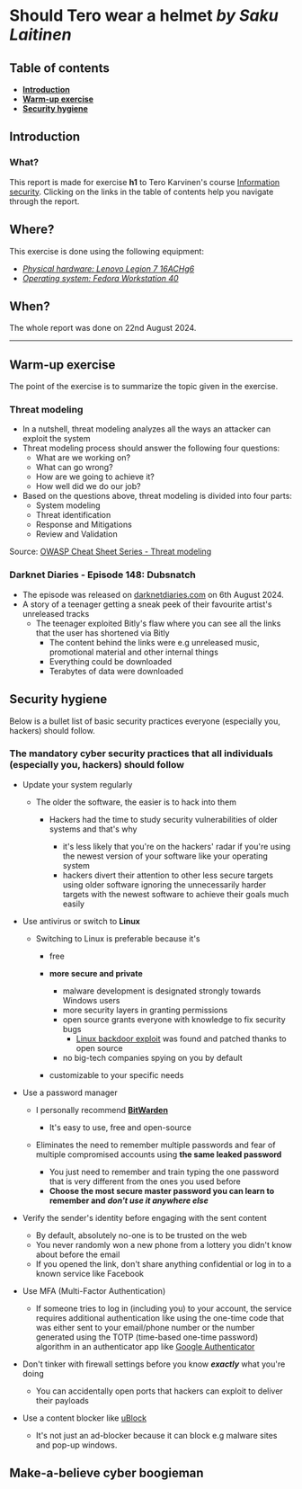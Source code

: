 # Should Tero wear a helmet _by Saku Laitinen_

## Table of contents

- **[Introduction](https://github.com/KebabGarva/basic-network-security/blob/main/h1.md#introduction)**
- **[Warm-up exercise](https://github.com/KebabGarva/basic-network-security/blob/main/h1.md#warm-up-exercise)**
- **[Security hygiene](https://github.com/KebabGarva/basic-network-security/blob/main/h1.md#security-hygiene)**

## Introduction

### What?

This report is made for exercise **h1** to Tero Karvinen's course [Information security](https://terokarvinen.com/information-security/). Clicking on the links in the table of contents help you navigate through the report.

## Where?

This exercise is done using the following equipment:

- [*Physical hardware: Lenovo Legion 7 16ACHg6*](https://nanoreview.net/en/laptop/lenovo-legion-7-2021-amd?m=c.1_g.3_r.3_s.3)
- [*Operating system: Fedora Workstation 40*](https://fedoraproject.org/workstation/download)

## When?

The whole report was done on 22nd August 2024.

--------------------------------------------------------------------------------------------------------------------------------------------------

## Warm-up exercise

The point of the exercise is to summarize the topic given in the exercise.

### Threat modeling

- In a nutshell, threat modeling analyzes all the ways an attacker can exploit the system
- Threat modeling process should answer the following four questions:
  - What are we working on?
  - What can go wrong?
  - How are we going to achieve it?
  - How well did we do our job?
- Based on the questions above, threat modeling is divided into four parts:
  - System modeling
  - Threat identification
  - Response and Mitigations
  - Review and Validation

Source: [OWASP Cheat Sheet Series - Threat modeling](https://cheatsheetseries.owasp.org/cheatsheets/Threat_Modeling_Cheat_Sheet.html)

### Darknet Diaries - Episode 148: Dubsnatch

- The episode was released on [darknetdiaries.com](https://darknetdiaries.com/episode/148/) on 6th August 2024.
- A story of a teenager getting a sneak peek of their favourite artist's unreleased tracks
  - The teenager exploited Bitly's flaw where you can see all the links that the user has shortened via Bitly
    - The content behind the links were e.g unreleased music, promotional material and other internal things
    - Everything could be downloaded
    - Terabytes of data were downloaded

## Security hygiene

Below is a bullet list of basic security practices everyone (especially you, hackers) should follow.

### The mandatory cyber security practices that all individuals (especially you, hackers) should follow

- Update your system regularly

  - The older the software, the easier is to hack into them

    - Hackers had the time to study security vulnerabilities of older systems and that's why
    
      - it's less likely that you're on the hackers' radar if you're using the newest version of your software like your operating system
      - hackers divert their attention to other less secure targets using older software ignoring the unnecessarily harder targets with the newest software to achieve their goals much easily

- Use antivirus or switch to **Linux**

  - Switching to Linux is preferable because it's

    - free
  
    - **more secure and private**
      - malware development is designated strongly towards Windows users
      - more security layers in granting permissions
      - open source grants everyone with knowledge to fix security bugs
        - [Linux backdoor exploit](https://www.theverge.com/2024/4/2/24119342/xz-utils-linux-backdoor-attempt) was found and patched thanks to open source
      - no big-tech companies spying on you by default
    
    - customizable to your specific needs

- Use a password manager

  - I personally recommend **[BitWarden](https://bitwarden.com/)**

    - It's easy to use, free and open-source
  
  - Eliminates the need to remember multiple passwords and fear of multiple compromised accounts using **the same leaked password**
    
    - You just need to remember and train typing the one password that is very different from the ones you used before  
    - **Choose the most secure master password you can learn to remember and** ***don't use it anywhere else***
  
- Verify the sender's identity before engaging with the sent content

  - By default, absolutely no-one is to be trusted on the web
  - You never randomly won a new phone from a lottery you didn't know about before the email
  - If you opened the link, don't share anything confidential or log in to a known service like Facebook

- Use MFA (Multi-Factor Authentication)

  - If someone tries to log in (including you) to your account, the service requires additional authentication like using the one-time code that was either sent to your email/phone number or the number generated using the TOTP (time-based one-time password) algorithm in an authenticator app like [Google Authenticator](https://play.google.com/store/apps/details?id=com.google.android.apps.authenticator2&hl=en&pli=1)

- Don't tinker with firewall settings before you know ***exactly*** what you're doing
  
  - You can accidentally open ports that hackers can exploit to deliver their payloads

- Use a content blocker like [uBlock](https://github.com/gorhill/uBlock#ublock-origin)
  - It's not just an ad-blocker because it can block e.g malware sites and pop-up windows.
 

## Make-a-believe cyber boogieman

 
